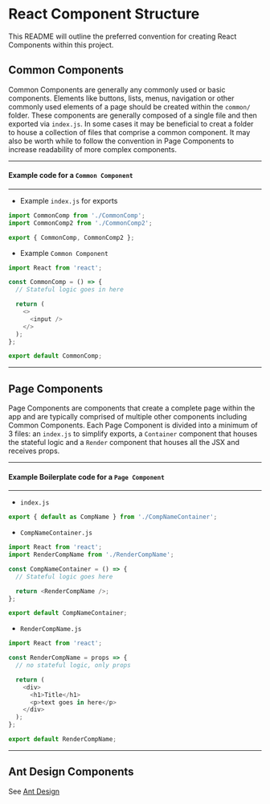 # React Component Structure

This README will outline the preferred convention for creating React Components within this project.

## Common Components

Common Components are generally any commonly used or basic components. Elements like buttons, lists, menus, navigation or other commonly used elements of a page should be created within the `common/` folder. These components are generally composed of a single file and then exported via `index.js`.
In some cases it may be beneficial to creat a folder to house a collection of files that comprise a common component. It may also be worth while to follow the convention in Page Components to increase readability of more complex components.

---

#### Example code for a `Common Component`

---

- Example `index.js` for exports

```js
import CommonComp from './CommonComp';
import CommonComp2 from './CommonComp2';

export { CommonComp, CommonComp2 };
```

- Example `Common Component`

```js
import React from 'react';

const CommonComp = () => {
  // Stateful logic goes in here

  return (
    <>
      <input />
    </>
  );
};

export default CommonComp;
```

---

## Page Components

Page Components are components that create a complete page within the app and are typically comprised of multiple other components including Common Components. Each Page Component is divided into a minimum of 3 files: an `index.js` to simplify exports, a `Container` component that houses the stateful logic and a `Render` component that houses all the JSX and receives props.

---

#### Example Boilerplate code for a `Page Component`

---

- `index.js`

```js
export { default as CompName } from './CompNameContainer';
```

- `CompNameContainer.js`

```js
import React from 'react';
import RenderCompName from './RenderCompName';

const CompNameContainer = () => {
  // Stateful logic goes here

  return <RenderCompName />;
};

export default CompNameContainer;
```

- `RenderCompName.js`

```js
import React from 'react';

const RenderCompName = props => {
  // no stateful logic, only props

  return (
    <div>
      <h1>Title</h1>
      <p>text goes in here</p>
    </div>
  );
};

export default RenderCompName;
```

---
## Ant Design Components
See [Ant Design](https://ant.design/)